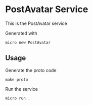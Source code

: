 # PostAvatar Service

This is the PostAvatar service

Generated with

```
micro new PostAvatar
```

## Usage

Generate the proto code

```
make proto
```

Run the service

```
micro run .
```